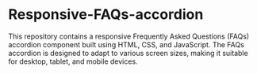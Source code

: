 # Responsive-FAQs-accordion
This repository contains a responsive Frequently Asked Questions (FAQs) accordion component built using HTML, CSS, and JavaScript. The FAQs accordion is designed to adapt to various screen sizes, making it suitable for desktop, tablet, and mobile devices.
